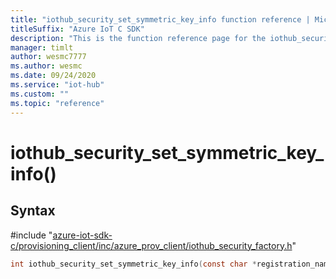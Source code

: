 ```yaml
---                             
title: "iothub_security_set_symmetric_key_info function reference | Microsoft Docs" 
titleSuffix: "Azure IoT C SDK"            
description: "This is the function reference page for the iothub_security_set_symmetric_key_info() function in the Azure IoT C SDK. This SDK is used with Azure IoT Hub and Azure IoT Hub Device Provisioning Service"            
manager: timlt                 
author: wesmc7777              
ms.author: wesmc               
ms.date: 09/24/2020                    
ms.service: "iot-hub"             
ms.custom: ""                
ms.topic: "reference"        
---                            
```


# iothub_security_set_symmetric_key_info()

## Syntax

\#include "[azure-iot-sdk-c/provisioning_client/inc/azure_prov_client/iothub_security_factory.h](../iothub-security-factory-h.md)"  
```C
int iothub_security_set_symmetric_key_info(const char *registration_name   MU_C2);
```

